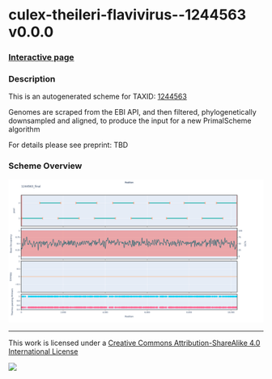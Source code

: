 # culex-theileri-flavivirus--1244563 v0.0.0

### [Interactive page](https://chrisgkent.github.io/schemes/culex-theileri-flavivirus--1244563-1000-v0.0.0)

### Description

This is an autogenerated scheme for TAXID: [1244563](https://www.ncbi.nlm.nih.gov/Taxonomy/Browser/wwwtax.cgi?mode=Info&id=1244563&lvl=3&lin=f&keep=1&srchmode=1&unlock)

Genomes are scraped from the EBI API, and then filtered, phylogenetically downsampled and aligned, to produce the input for a new PrimalScheme algorithm

For details please see preprint: TBD

### Scheme Overview

![Alt text](work/1244563_final.png '1244563_final.png')

------------------------------------------------------------------------

This work is licensed under a [Creative Commons Attribution-ShareAlike 4.0 International License](http://creativecommons.org/licenses/by-sa/4.0/) 

![](https://i.creativecommons.org/l/by-sa/4.0/88x31.png)